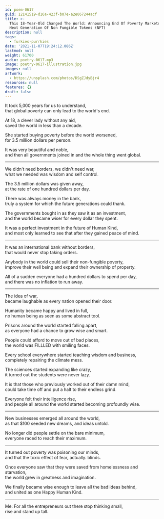 ```yaml
---
id: poem-0617
guid: 12141519-d16a-423f-b07e-a2e067244acf
title: >-
  This 18-Year-Old Changed The World: Announcing End Of Poverty Markets, The
  Next Generation Of Non Fungible Tokens (NFT)
description: null
tags:
  - furkies-purrkies
date: '2021-11-07T19:24:12.086Z'
lastmod: null
weight: 61700
audio: poetry-0617.mp3
image: poetry-0617-illustration.jpg
images: null
artwork:
  - https://unsplash.com/photos/DSgZJdyBjr4
resources: null
features: {}
draft: false
---
```


It took 5,000 years for us to understand,\
that global poverty can only lead to the world's end.

At 18, a clever lady without any aid,\
saved the world in less than a decade.

She started buying poverty before the world worsened,\
for 3.5 million dollars per person.

It was very beautiful and noble,\
and then all governments joined in and the whole thing went global.

---

We didn't need borders, we didn't need war,\
what we needed was wisdom and self control.

The 3.5 million dollars was given away,\
at the rate of one hundred dollars per day.

There was always money in the bank,\
truly a system for which the future generations could thank.

The governments bought in as they saw it as an investment,\
and the world became wiser for every dollar they spent.

It was a perfect investment in the future of Human Kind,\
and most only learned to see that after they gained peace of mind.

---

It was an international bank without borders,\
that would never stop taking orders.

Anybody in the world could sell their non-fungible poverty,\
improve their well being and expand their ownership of property.

All of a sudden everyone had a hundred dollars to spend per day,\
and there was no inflation to run away.

---

The idea of war,\
became laughable as every nation opened their door.

Humanity became happy and lived in full,\
no human being as seen as some abstract tool.

Prisons around the world started falling apart,\
as everyone had a chance to grow wise and smart.

People could afford to move out of bad places,\
the world was FILLLED with smiling faces.

Every school everywhere started teaching wisdom and business,\
completely repairing the climate mess.

The sciences started expanding like crazy,\
it turned out the students were never lazy.

It is that those who previously worked out of their damn mind,\
could take time off and put a halt to their endless grind.

Everyone felt their intelligence rise,\
and people all around the world started becoming profoundly wise.

---

New businesses emerged all around the world,\
as that $100 seeded new dreams, and ideas untold.

No longer did people settle on the bare minimum,\
everyone raced to reach their maximum.

---

It turned out poverty was poisoning our minds,\
and that the toxic effect of fear, actually. blinds.

Once everyone saw that they were saved from homelessness and starvation,\
the world grew in greatness and imagination.

We finally became wise enough to leave all the bad ideas behind,\
and united as one Happy Human Kind.

---

Me: For all the entrepreneurs out there stop thinking small,\
rise and stand up tall.
